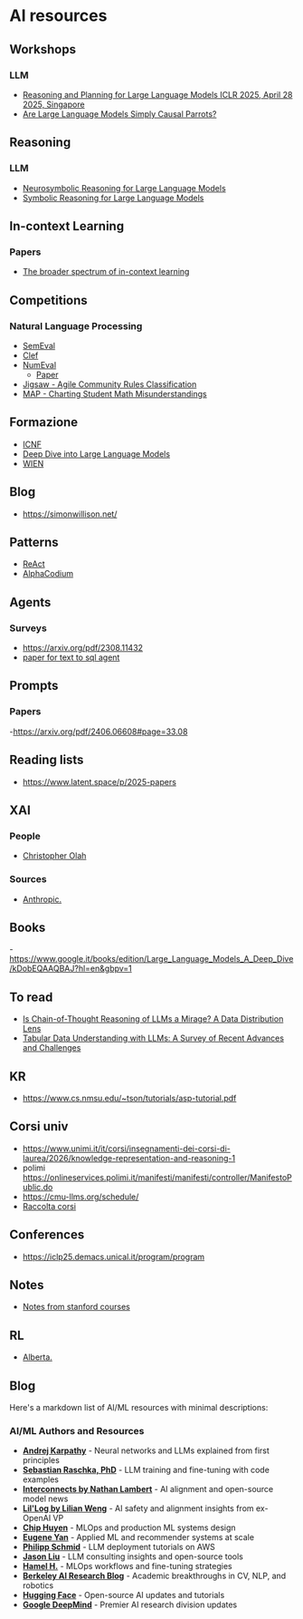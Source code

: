 # AI resources

## Workshops
### LLM
- [Reasoning and Planning for Large Language Models ICLR 2025, April 28 2025, Singapore](https://workshop-llm-reasoning-planning.github.io/)
- [Are Large Language Models Simply Causal Parrots?](https://llmcp.cause-lab.net/llmcp)

## Reasoning
### LLM
- [Neurosymbolic Reasoning for Large Language Models ](https://web.cs.ucla.edu/~guyvdb/slides/NesySchool24.pdf)
- [Symbolic Reasoning for Large Language Models](https://web.cs.ucla.edu/~guyvdb/slides/LLMCP24.pdf)

## In-context Learning
### Papers
- [The broader spectrum of in-context learning](https://arxiv.org/pdf/2412.03782)

## Competitions
### Natural Language Processing
- [SemEval](https://semeval.github.io/SemEval2025/tasks)
- [Clef](https://clef2025.clef-initiative.eu/)
- [NumEval](https://sites.google.com/view/numeval/paper-instructions?authuser=0)
  - [Paper](resources/papers/NumEvalOverviewSemEval2024.pdf)
- [Jigsaw - Agile Community Rules Classification](https://www.kaggle.com/competitions/jigsaw-agile-community-rules)
- [MAP - Charting Student Math Misunderstandings](https://www.kaggle.com/competitions/map-charting-student-math-misunderstandings/data)

## Formazione
- [ICNF](https://training.incf.org/)
- [Deep Dive into Large Language Models](https://princeton-cos597r.github.io/)
- [WIEN](https://informatics.tuwien.ac.at/orgs/e192-03#courses)

## Blog
- https://simonwillison.net/

## Patterns
- [ReAct](https://react-lm.github.io/)
- [AlphaCodium](https://arxiv.org/pdf/2401.08500)

## Agents
### Surveys
- https://arxiv.org/pdf/2308.11432
- [paper for text to sql agent](https://drive.google.com/file/d/1VM-D4MWAUJ_Kovq9acN9GNLLp2LMN_YU/view)

## Prompts
### Papers
-https://arxiv.org/pdf/2406.06608#page=33.08

## Reading lists
- https://www.latent.space/p/2025-papers

## XAI
### People
- [Christopher Olah](https://colah.github.io/about.html)
### Sources
- [Anthropic.](https://www.anthropic.com/research#interpretability)

## Books
-https://www.google.it/books/edition/Large_Language_Models_A_Deep_Dive/kDobEQAAQBAJ?hl=en&gbpv=1

## To read
- [Is Chain-of-Thought Reasoning of LLMs a Mirage? A Data Distribution Lens](https://arxiv.org/pdf/2508.01191)
- [Tabular Data Understanding with LLMs: A Survey of Recent Advances and Challenges](https://arxiv.org/pdf/2508.00217)


## KR
- https://www.cs.nmsu.edu/~tson/tutorials/asp-tutorial.pdf


## Corsi univ
- https://www.unimi.it/it/corsi/insegnamenti-dei-corsi-di-laurea/2026/knowledge-representation-and-reasoning-1
- polimi https://onlineservices.polimi.it/manifesti/manifesti/controller/ManifestoPublic.do
- https://cmu-llms.org/schedule/
- [Raccolta corsi ](https://csdiy.wiki/en/%E6%B7%B1%E5%BA%A6%E7%94%9F%E6%88%90%E6%A8%A1%E5%9E%8B/%E5%A4%A7%E8%AF%AD%E8%A8%80%E6%A8%A1%E5%9E%8B/CMU11-868/)

## Conferences
- https://iclp25.demacs.unical.it/program/program

## Notes
- [Notes from stanford courses](https://stanford.edu/~shervine/teaching/cs-221/) 

## RL
- [Alberta.](http://rlai.ualberta.ca/)

## Blog
Here's a markdown list of AI/ML resources with minimal descriptions:

### AI/ML Authors and Resources

- **[Andrej Karpathy](https://lnkd.in/g6ZgzM7R)** - Neural networks and LLMs explained from first principles
- **[Sebastian Raschka, PhD](https://lnkd.in/ghtRqxvy)** - LLM training and fine-tuning with code examples
- **[Interconnects by Nathan Lambert](https://lnkd.in/g_vAQQTb)** - AI alignment and open-source model news
- **[Lil'Log by Lilian Weng](https://lnkd.in/g7Pgwsi9)** - AI safety and alignment insights from ex-OpenAI VP
- **[Chip Huyen](https://lnkd.in/gy2HHDgD)** - MLOps and production ML systems design
- **[Eugene Yan](https://lnkd.in/gNz_wn_B)** - Applied ML and recommender systems at scale
- **[Philipp Schmid](https://lnkd.in/grVwHUMk)** - LLM deployment tutorials on AWS
- **[Jason Liu](https://lnkd.in/gZRYBGYp)** - LLM consulting insights and open-source tools
- **[Hamel H.](https://lnkd.in/g34R2tKC)** - MLOps workflows and fine-tuning strategies
- **[Berkeley AI Research Blog](https://lnkd.in/gtaqkPTK)** - Academic breakthroughs in CV, NLP, and robotics
- **[Hugging Face](https://lnkd.in/g5fJTkRT)** - Open-source AI updates and tutorials
- **[Google DeepMind](https://lnkd.in/gfwDCfrF)** - Premier AI research division updates